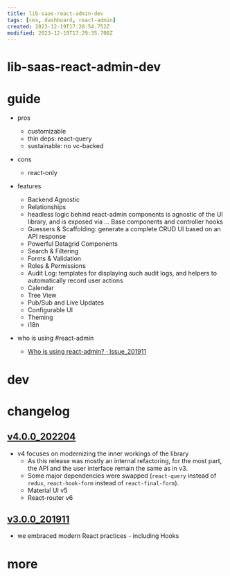```yaml
---
title: lib-saas-react-admin-dev
tags: [cms, dashboard, react-admin]
created: 2023-12-19T17:28:54.752Z
modified: 2023-12-19T17:29:35.708Z
---
```


# lib-saas-react-admin-dev

# guide

- pros
  - customizable
  - thin deps: react-query
  - sustainable: no vc-backed

- cons
  - react-only

- features
  - Backend Agnostic
  - Relationships
  - headless logic behind react-admin components is agnostic of the UI library, and is exposed via ... Base components and controller hooks
  - Guessers & Scaffolding: generate a complete CRUD UI based on an API response
  - Powerful Datagrid Components
  - Search & Filtering
  - Forms & Validation
  - Roles & Permissions
  - Audit Log: templates for displaying such audit logs, and helpers to automatically record user actions
  - Calendar
  - Tree View
  - Pub/Sub and Live Updates
  - Configurable UI
  - Theming
  - i18n

- who is using #react-admin
  - [Who is using react-admin? · Issue_201911](https://github.com/marmelab/react-admin/issues/4027)
# dev

# changelog

## [v4.0.0_202204](https://marmelab.com/blog/2022/04/13/react-admin-v4.html)

- v4 focuses on modernizing the inner workings of the library
  - As this release was mostly an internal refactoring, for the most part, the API and the user interface remain the same as in v3.
  - Some major dependencies were swapped (`react-query` instead of `redux`,  `react-hook-form` instead of `react-final-form`).
  - Material UI v5
  - React-router v6

## [v3.0.0_201911](https://marmelab.com/blog/2019/11/20/react-admin-3-0.html)

- we embraced modern React practices - including Hooks
# more
